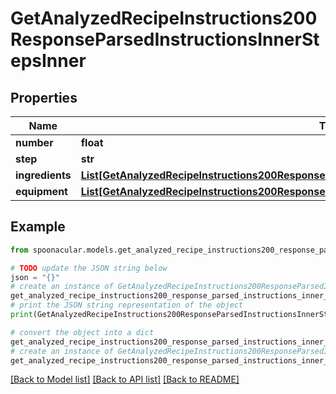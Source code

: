 # GetAnalyzedRecipeInstructions200ResponseParsedInstructionsInnerStepsInner


## Properties

Name | Type | Description | Notes
------------ | ------------- | ------------- | -------------
**number** | **float** |  | 
**step** | **str** |  | 
**ingredients** | [**List[GetAnalyzedRecipeInstructions200ResponseParsedInstructionsInnerStepsInnerIngredientsInner]**](GetAnalyzedRecipeInstructions200ResponseParsedInstructionsInnerStepsInnerIngredientsInner.md) |  | [optional] 
**equipment** | [**List[GetAnalyzedRecipeInstructions200ResponseParsedInstructionsInnerStepsInnerIngredientsInner]**](GetAnalyzedRecipeInstructions200ResponseParsedInstructionsInnerStepsInnerIngredientsInner.md) |  | [optional] 

## Example

```python
from spoonacular.models.get_analyzed_recipe_instructions200_response_parsed_instructions_inner_steps_inner import GetAnalyzedRecipeInstructions200ResponseParsedInstructionsInnerStepsInner

# TODO update the JSON string below
json = "{}"
# create an instance of GetAnalyzedRecipeInstructions200ResponseParsedInstructionsInnerStepsInner from a JSON string
get_analyzed_recipe_instructions200_response_parsed_instructions_inner_steps_inner_instance = GetAnalyzedRecipeInstructions200ResponseParsedInstructionsInnerStepsInner.from_json(json)
# print the JSON string representation of the object
print(GetAnalyzedRecipeInstructions200ResponseParsedInstructionsInnerStepsInner.to_json())

# convert the object into a dict
get_analyzed_recipe_instructions200_response_parsed_instructions_inner_steps_inner_dict = get_analyzed_recipe_instructions200_response_parsed_instructions_inner_steps_inner_instance.to_dict()
# create an instance of GetAnalyzedRecipeInstructions200ResponseParsedInstructionsInnerStepsInner from a dict
get_analyzed_recipe_instructions200_response_parsed_instructions_inner_steps_inner_from_dict = GetAnalyzedRecipeInstructions200ResponseParsedInstructionsInnerStepsInner.from_dict(get_analyzed_recipe_instructions200_response_parsed_instructions_inner_steps_inner_dict)
```
[[Back to Model list]](../README.md#documentation-for-models) [[Back to API list]](../README.md#documentation-for-api-endpoints) [[Back to README]](../README.md)


